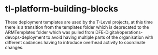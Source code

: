 # tl-platform-building-blocks

These deployment templates are used by the T-Level projects, at this time there is a transition
from the templates folder which is deprecated to the ARMTemplates folder which was pulled from
DFE-Digital/operations-devops-deployment to avoid having multiple parts of the organisation with
different cadances having to introduce overhead activity to coordinate changes.